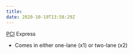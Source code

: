```yaml
---
title: 
date: 2020-10-19T13:58:29Z
---
```


[PCI](20201019135729-pci.md) Express

-   Comes in either one-lane (x1) or two-lane (x2)

